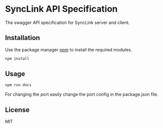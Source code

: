 # SyncLink API Specification

The swagger API specification for SyncLink server and client.

## Installation

Use the package manager [npm](https://npmjs.org/) to install the required modules.

```bash
npm install
```

## Usage

```bash
npm run docs
```

For changing the port easily change the port config in the package.json file.

## License

MIT
